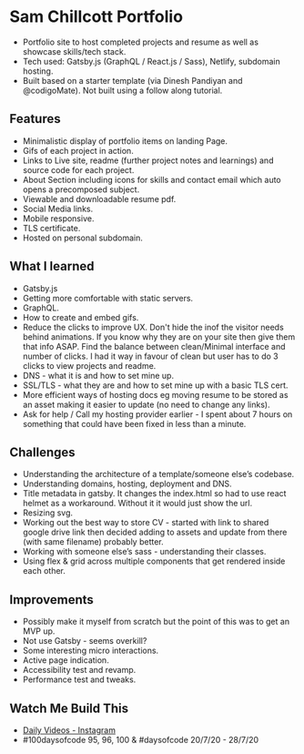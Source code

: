# Sam Chillcott Portfolio

- Portfolio site to host completed projects and resume as well as showcase skills/tech stack.
- Tech used: Gatsby.js (GraphQL / React.js / Sass), Netlify, subdomain hosting.
- Built based on a starter template (via Dinesh Pandiyan and @codigoMate). Not built using a follow along tutorial.

## Features

- Minimalistic display of portfolio items on landing Page.
- Gifs of each project in action.
- Links to Live site, readme (further project notes and learnings) and source code for each project.
- About Section including icons for skills and contact email which auto opens a precomposed subject.
- Viewable and downloadable resume pdf.
- Social Media links.
- Mobile responsive.
- TLS certificate.
- Hosted on personal subdomain.

## What I learned

- Gatsby.js
- Getting more comfortable with static servers.
- GraphQL.
- How to create and embed gifs.
- Reduce the clicks to improve UX. Don't hide the inof the visitor needs behind animations. If you know why they are on your site then give them that info ASAP. Find the balance between clean/Minimal interface and number of clicks. I had it way in favour of clean but user has to do 3 clicks to view projects and readme.
- DNS - what it is and how to set mine up.
- SSL/TLS - what they are and how to set mine up with a basic TLS cert.
- More efficient ways of hosting docs eg moving resume to be stored as an asset making it easier to update (no need to change any links).
- Ask for help / Call my hosting provider earlier - I spent about 7 hours on something that could have been fixed in less than a minute.

## Challenges

- Understanding the architecture of a template/someone else’s codebase.
- Understanding domains, hosting, deployment and DNS.
- Title metadata in gatsby. It changes the index.html so had to use react helmet as a workaround. Without it it would just show the url.
- Resizing svg.
- Working out the best way to store CV - started with link to shared google drive link then decided adding to assets and update from there (with same filename) probably better.
- Working with someone else’s sass - understanding their classes.
- Using flex & grid across multiple components that get rendered inside each other.

## Improvements

- Possibly make it myself from scratch but the point of this was to get an MVP up.
- Not use Gatsby - seems overkill?
- Some interesting micro interactions.
- Active page indication.
- Accessibility test and revamp.
- Performance test and tweaks.

## Watch Me Build This

- [Daily Videos - Instagram](https://www.instagram.com/samchillcott/)
- #100daysofcode 95, 96, 100 & #daysofcode 20/7/20 - 28/7/20
